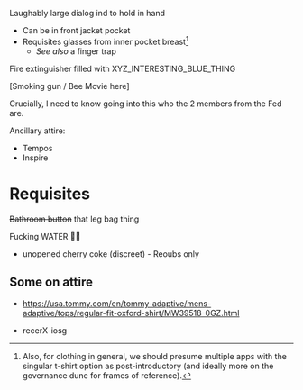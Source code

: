 Laughably large dialog ind to hold in hand
- Can be in front jacket pocket
- Requisites glasses from inner pocket breast[^a]
  - _See also_ a finger trap

Fire extinguisher filled with XYZ_INTERESTING_BLUE_THING

[Smoking gun / Bee Movie here]

[^a]: Also, for clothing in general, we should presume multiple apps with the singular t-shirt option as post-introductory (and ideally more on the governance dune for frames of reference).

Crucially, I need to know going into this who the 2 members from the Fed are.

Ancillary attire:
- Tempos
- Inspire

# Requisites

~~Bathroom button~~ that leg bag thing

Fucking WATER 🌊🌊
- unopened cherry coke (discreet) - Reoubs only
## Some on attire

- https://usa.tommy.com/en/tommy-adaptive/mens-adaptive/tops/regular-fit-oxford-shirt/MW39518-0GZ.html

- recerX-iosg